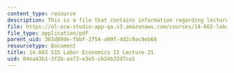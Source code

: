 ```yaml
---
content_type: resource
description: This is a file that contains information regarding lecture 21.
file: https://ol-ocw-studio-app-qa.s3.amazonaws.com/courses/14-662-labor-economics-ii-spring-2015/04ea43b13f2baa73e3e5cb24b32d7ce1_MIT14_662S15_lecnotes21.pdf
file_type: application/pdf
parent_uid: 365d89de-fbbf-2754-a99f-dd2c9ac9eb68
resourcetype: Document
title: 14.662 S15 Labor Economics II Lecture 21
uid: 04ea43b1-3f2b-aa73-e3e5-cb24b32d7ce1
---
```

